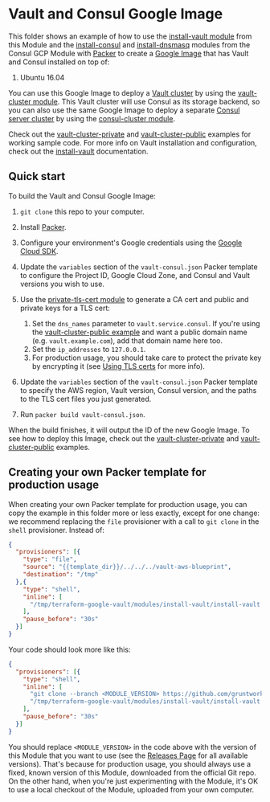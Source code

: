 # Vault and Consul Google Image

This folder shows an example of how to use the [install-vault module](https://github.com/hashicorp/terraform-google-vault/tree/master/modules/install-vault) from this Module and 
the [install-consul](https://github.com/gruntwork-io/terraform-google-consul/tree/master/modules/install-consul)
and [install-dnsmasq](https://github.com/gruntwork-io/terraform-google-consul/tree/master/modules/install-dnsmasq) modules
from the Consul GCP Module with [Packer](https://www.packer.io/) to create a [Google Image](
https://cloud.google.com/compute/docs/images) that has Vault and Consul installed on top of:
 
1. Ubuntu 16.04

You can use this Google Image to deploy a [Vault cluster](https://www.vaultproject.io/) by using the [vault-cluster
module](https://github.com/hashicorp/terraform-google-vault/tree/master/modules/vault-cluster). This Vault cluster will use Consul as its storage backend, so you can also use the 
same Google Image to deploy a separate [Consul server cluster](https://www.consul.io/) by using the [consul-cluster 
module](https://github.com/gruntwork-io/consul-aws-blueprint/tree/master/modules/consul-cluster). 

Check out the [vault-cluster-private](https://github.com/hashicorp/terraform-google-vault/tree/master/examples/vault-cluster-private) and 
[vault-cluster-public](https://github.com/hashicorp/terraform-google-vault/tree/master/examples/vault-cluster-public) examples for working sample code. For more info on Vault 
installation and configuration, check out the [install-vault](https://github.com/hashicorp/terraform-google-vault/tree/master/modules/install-vault) documentation.



## Quick start

To build the Vault and Consul Google Image:

1. `git clone` this repo to your computer.

1. Install [Packer](https://www.packer.io/).

1. Configure your environment's Google credentials using the [Google Cloud SDK](https://cloud.google.com/sdk/).

1. Update the `variables` section of the `vault-consul.json` Packer template to configure the Project ID, Google Cloud Zone, 
   and Consul and Vault versions you wish to use.
   
1. Use the [private-tls-cert module](https://github.com/hashicorp/terraform-google-vault/tree/master/modules/private-tls-cert) to generate a CA cert and public and private keys for a 
   TLS cert: 
   
    1. Set the `dns_names` parameter to `vault.service.consul`. If you're using the [vault-cluster-public
       example](https://github.com/hashicorp/terraform-google-vault/tree/master/examples/vault-cluster-public) and want a public domain name (e.g. `vault.example.com`), add that 
       domain name here too.
    1. Set the `ip_addresses` to `127.0.0.1`. 
    1. For production usage, you should take care to protect the private key by encrypting it (see [Using TLS 
       certs](https://github.com/hashicorp/terraform-google-vault/tree/master/modules/private-tls-cert#using-tls-certs) for more info). 

1. Update the `variables` section of the `vault-consul.json` Packer template to specify the AWS region, Vault 
   version, Consul version, and the paths to the TLS cert files you just generated. 

1. Run `packer build vault-consul.json`.

When the build finishes, it will output the ID of the new Google Image. To see how to deploy this Image, check out the 
[vault-cluster-private](https://github.com/hashicorp/terraform-google-vault/tree/master/examples/vault-cluster-private) and [vault-cluster-public](https://github.com/hashicorp/terraform-google-vault/tree/master/examples/vault-cluster-public) 
examples.




## Creating your own Packer template for production usage

When creating your own Packer template for production usage, you can copy the example in this folder more or less 
exactly, except for one change: we recommend replacing the `file` provisioner with a call to `git clone` in the `shell` 
provisioner. Instead of:

```json
{
  "provisioners": [{
    "type": "file",
    "source": "{{template_dir}}/../../../vault-aws-blueprint",
    "destination": "/tmp"
  },{
    "type": "shell",
    "inline": [
      "/tmp/terraform-google-vault/modules/install-vault/install-vault --version {{user `vault_version`}}"
    ],
    "pause_before": "30s"
  }]
}
```

Your code should look more like this:

```json
{
  "provisioners": [{
    "type": "shell",
    "inline": [
      "git clone --branch <MODULE_VERSION> https://github.com/gruntwork-io/terraform-google-vault.git /tmp/terraform-google-vault",
      "/tmp/terraform-google-vault/modules/install-vault/install-vault --version {{user `vault_version`}}"
    ],
    "pause_before": "30s"
  }]
}
```

You should replace `<MODULE_VERSION>` in the code above with the version of this Module that you want to use (see
the [Releases Page](../../releases) for all available versions). That's because for production usage, you should always
use a fixed, known version of this Module, downloaded from the official Git repo. On the other hand, when you're 
just experimenting with the Module, it's OK to use a local checkout of the Module, uploaded from your own 
computer.